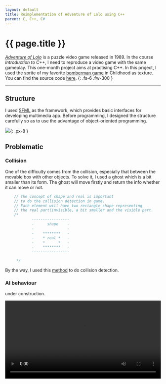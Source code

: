 ```yaml
---
layout: default 
title: Reimplementation of Adventure of Lolo using C++
parent: C, C++, C# 
---
```


# {{ page.title }}

[*Adventure of Lolo*](https://en.wikipedia.org/wiki/Adventures_of_Lolo) is a puzzle video game released in 1989. In the course *Introduction to C++*, I need to reproduce a video game with the same gameplay. This one-month project aims at practising C++. In this project, I used the sprite of my favorite [bomberman game](https://www.youtube.com/watch?v=WXATi38zgYE) in Childhood as texture. You can find the source code [here](https://github.com/zemin-xu/SFML).
{: .fs-6 .fw-300 }

---

## Structure

I used [SFML](https://www.sfml-dev.org) as the framework, which provides basic interfaces for developing multimedia app. Before programming, I designed the structure carefully so as to use the advantage of object-oriented programming.

<img src="{{ site.url_imgs }}/adventure_of_lolo_uml.png" style="width=100%">{: .px-8 }

## Problematic

### Collision

One of the difficulty comes from the collision, especially that between the movable box with other objects. To solve it, I used a ghost which is a bit smaller than its form. The ghost will move firstly and return the info whether it can move or not.


``` C++
    // The concept of shape and real is important
    // to do the collision detection in game.
    // Each element will have two rectangle shape representing
    // the real part(invisible, a bit smaller and the visible part.
    /*
            -----------------
            -      shape    -
            -               -
            -    ********   -
            -    * real *   -
            -    *      *   -
            -    ********   -
            -----------------

     */
```

By the way, I used this [method](http://jeffreythompson.org/collision-detection/rect-rect.php) to do collision detection.

### AI behaviour

under construction.

<video id="player" playsinline controls style="width: 100%">
<source src= "{{ site.url_videos }}/adventure_of_lolo.mp4" type="video/mp4" />
</video>